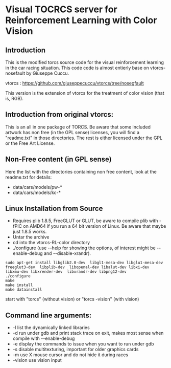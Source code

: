 # Visual TOCRCS server for Reinforcement Learning with Color Vision
 
## Introduction
This is the modified torcs source code for the visual reinforcement learning in the car racing situation. This code code is almost entierly base on vtorcs-nosefault by Giuseppe Cuccu. 

vtorcs : https://github.com/giuseppecuccu/vtorcs/tree/nosegfault

This version is the extension of vtorcs for the treatment of color vision (that is, RGB).


## Introduction from original vtorcs:
This is an all in one package of TORCS. Be aware that some included
artwork has non free (in the GPL sense) licenses, you will find a "readme.txt"
in those directories. The rest is either licensed under the GPL or the Free
Art License.


## Non-Free content (in GPL sense)
Here the list with the directories containing non free content, look at the
readme.txt for details:
- data/cars/models/pw-*
- data/cars/models/kc-*


## Linux Installation from Source

- Requires plib 1.8.5, FreeGLUT or GLUT, be aware to compile plib with -fPIC
  on AMD64 if you run a 64 bit version of Linux. Be aware that maybe just
  1.8.5 works.
- Untar the archive
- cd into the vtorcs-RL-color directory
- ./configure (use --help for showing the options, of interest might be
  --enable-debug and --disable-xrandr).

```
sudo apt-get install libglib2.0-dev  libgl1-mesa-dev libglu1-mesa-dev  freeglut3-dev  libplib-dev  libopenal-dev libalut-dev libxi-dev libxmu-dev libxrender-dev  libxrandr-dev libpng12-dev 
./configure
make
make install
make datainstall
```
start with "torcs" (without vision) or "torcs -vision" (with vision)


## Command line arguments:
* -l list the dynamically linked libraries
* -d run under gdb and print stack trace on exit, makes most sense when compile
     with --enable-debug
* -e display the commands to issue when you want to run under gdb
* -s disable multitexturing, important for older graphics cards
* -m use X mouse cursor and do not hide it during races
* -vision use vision input
